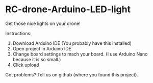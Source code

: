 # RC-drone-Arduino-LED-light
Get those nice lights on your drone!

Instructions:
1. Download Arduino IDE (You probably have this installed)
2. Open project in Arduino IDE
3. Change board settings to mach your board. (I use Arduino Nano because it is so small.)
4. Click upload

Got problems? Tell us on github (where you found this project).

